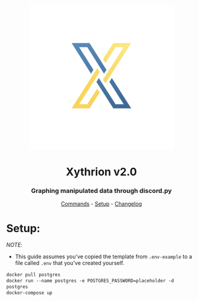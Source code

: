 <p align="center">
    <img src="/images/icon.jpg"/>
</p>
<h1 align="center">Xythrion v2.0</h1>
<h3 align="center">Graphing manipulated data through discord.py</h3>
<p align="center">
    <a href="#commands">Commands</a> -
    <a href="#setup">Setup</a> -
    <a href="#changelog">Changelog</a>
</p>


# Setup:
*NOTE*:
- This guide assumes you've copied the template from `.env-example` to a file called `.env` that you've created yourself.
```shell script
docker pull postgres
docker run --name postgres -e POSTGRES_PASSWORD=placeholder -d postgres
docker-compose up
```

